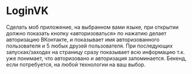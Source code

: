 # LoginVK
Сделать моб приложение, на выбранном вами языке, при открытии должно показать кнопку «авторизоваться» по нажатию делает авторизацию ВКонтакте, и показывает имя авторизованного пользователя и 5 любых друзей пользователя. При последующих запусках/заходах на страницу сразу показывает всю информацию т.к. уже понимает, что авторизовано и авторизация запоминается. Бекенд,  если потребуется, на любой технологии на ваш выбор. 
